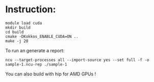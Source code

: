 # Instruction:

```
module load cuda
mkdir build
cd build
cmake -DKokkos_ENABLE_CUDA=ON ..
make -j 20
```

To run an generate a report:
```
ncu --target-processes all --import-source yes --set full -f -o sample-1.ncu-rep ./sample-1
```

You can also build with hip for AMD GPUs !